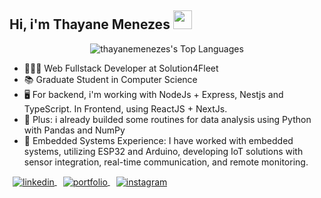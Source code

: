 <h2>Hi, i'm Thayane Menezes <img height="30px" src="https://user-images.githubusercontent.com/42378118/110234147-e3259600-7f4e-11eb-95be-0c4047144dea.gif"/> </h2>

<div align="center">

![thayanemenezes's Top Languages](https://github-readme-stats.vercel.app/api/top-langs/?username=thayanemenezes&theme=dracula&show_icons=true&hide_border=true&layout=compact)

</div>

- 👩🏾‍💻 Web Fullstack Developer at Solution4Fleet
- 📚 Graduate Student in Computer Science
- 🖥 For backend, i'm working with NodeJs + Express, Nestjs and TypeScript. In Frontend, using ReactJS + NextJs.
- 🐍 Plus: i already builded some routines for data analysis using Python with Pandas and NumPy 
- 🔧 Embedded Systems Experience: I have worked with embedded systems, utilizing ESP32 and Arduino, developing IoT solutions with sensor integration, real-time communication, and remote monitoring.

<div>
<a href="https://www.linkedin.com/in/thayane-menezes-31a5a9191/" target="_blank" style="margin: 5px;">
  <img align="center"  src="https://img.shields.io/badge/LinkedIn-0077B5?style=for-the-badge&logo=linkedin&logoColor=white" alt="linkedin"/>
</a>
<a href="https://thayane-menezes.vercel.app" target="_blank" style="margin: 5px;">
 <img align="center" src="https://img.shields.io/badge/Portfolio-255E63?style=for-the-badge&logo=About.me&logoColor=white" alt="portfolio"/>
</a>
<a href="https://www.instagram.com/thayanenm/" target="_blank" style="margin: 5px;">
 <img align="center" src="https://img.shields.io/badge/Instagram-E4405F?style=for-the-badge&logo=instagram&logoColor=white" alt="instagram"/>
</a>
</div>

